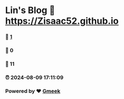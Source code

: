 # Lin's Blog :link: https://Zisaac52.github.io 
### :page_facing_up: [1](https://Zisaac52.github.io/tag.html) 
### :speech_balloon: 0 
### :hibiscus: 11 
### :alarm_clock: 2024-08-09 17:11:09 
### Powered by :heart: [Gmeek](https://github.com/Meekdai/Gmeek)

